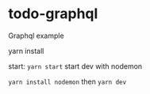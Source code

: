 # todo-graphql
Graphql example

yarn install

start: `yarn start`
start dev with nodemon

`yarn install nodemon` then  `yarn dev`

